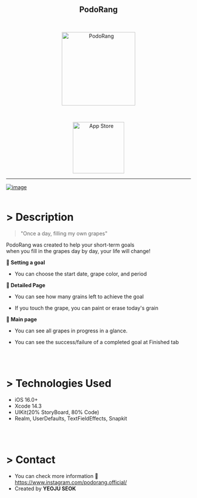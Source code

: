 <h2 align="center"><strong>PodoRang</strong></h2>
<br>
<p align="center">
  <a href="https://www.instagram.com/podorang.official/"> 
    <img alt="PodoRang" title="PodoRang" src="https://i.ibb.co/qmwD3Yh/1024.png" width="200">
  </a>
</p>
<br>
<p align="center">
  <a href="https://apps.apple.com/kr/app/podorang/id6456408239">
    <img alt="App Store" title="App Store" src="http://i.imgur.com/0n2zqHD.png" width="140">
  </a>
</p>

---

[![image](https://i.ibb.co/KqjkwBC/Component-1.png)](https://i.ibb.co/KqjkwBC/Component-1.png)
<br>
<br>
# **> Description**

> "Once a day, filling my own grapes"

PodoRang was created to help your short-term goals 
<br>
when you fill in the grapes day by day, your life will change!


**🍇 Setting a goal**

- You can choose the start date, grape color, and period


**🍇 Detailed Page**

- You can see how many grains left to achieve the goal

- If you touch the grape, you can paint or erase today's grain


**🍇 Main page**

- You can see all grapes in progress in a glance.

- You can see the success/failure of a completed goal at Finished tab

<br>
<br>

# **> Technologies Used**
- iOS 16.0+ 
- Xcode 14.3
- UIKit(20% StoryBoard, 80% Code)
- Realm, UserDefaults, TextFieldEffects, Snapkit


<br>
<br>


# **> Contact**
- You can check more information 🍇 https://www.instagram.com/podorang.official/
- Created by __YEOJU SEOK__
